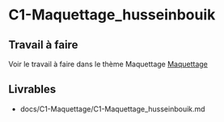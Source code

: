 # C1-Maquettage_husseinbouik
  
## Travail à faire
Voir le travail à faire dans le thème Maquettage 
[Maquettage](https://github.com/solicoders/evaluation/issues/5)

## Livrables
- docs/C1-Maquettage/C1-Maquettage_husseinbouik.md 

 
